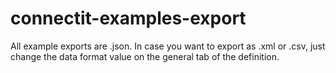# connectit-examples-export
All example exports are .json. In case you want to export as .xml or .csv, just change the data format value on the general tab of the definition.
